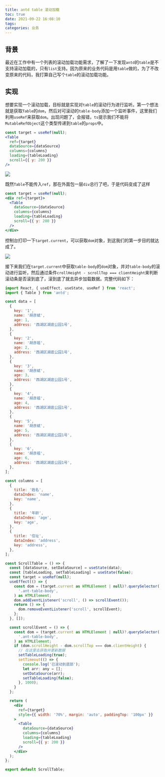 ```yaml
---
title: antd table 滚动加载
toc: true
date: 2021-09-22 16:08:10
tags:
categories: 业务
---
```


## 背景

最近在工作中有一个列表的滚动加载功能需求，了解了一下发现`antd`的`table`是不支持滚动加载的，只有`list`支持。因为原来的业务代码是用`table`做的，为了不改变原来的代码，我打算自己写个`table`的滚动加载功能。

<!-- more -->
## 实现

想要实现一个滚动加载，目标就是实现对`table`的滚动行为进行监听。第一个想法就是获取`Table`的`dom`，然后对可滚动的`table-body`添加一个监听事件，这里我们利用`useRef`来获取`dom`。出现问题了，会报错，`ts`提示我们不能将`MutableRefObject`这个类型传递到`table`的`props`中。

```jsx
const target = useRef(null);
<Table
  ref={target}
  dataSource={dataSource}
  columns={columns}
  loading={tableLoading}
  scroll={{ y: 200 }}
/>
```
![](https://lost-and-find.oss-cn-hangzhou.aliyuncs.com/blog/scrollTable.png?versionId=CAEQKBiBgMDE87nN4BciIDIwYTQzOTNhMjkwODRmMjJiNDNiNzc4MTU1NTY3ODdh)

既然`Table`不能传入`ref`，那在外面包一层`div`总行了吧，于是代码变成了这样

```jsx
const target = useRef(null);
<div ref={target}>
  <Table
    dataSource={dataSource}
    columns={columns}
    loading={tableLoading}
    scroll={{ y: 200 }}
  />
</div>
```

控制台打印一下`target.current`，可以获取`dom`对象，到这我们的第一步目的就达成了。

![](https://lost-and-find.oss-cn-hangzhou.aliyuncs.com/blog/image-20210924003831132.png?versionId=CAEQKBiBgMCgrI3O4BciIGJkNmFjZWEwZDNkODRlMzQ5ZGI2YTYxNWM4YzIxMGQ4)

接下来我们在`target.current`中获取`table-body`的`dom`对象，并对`table-body`的滚动进行监听，然后通过条件`crollHeight - scrollTop === clientHeight`来判断滚动条是否滚到底了，滚到底了就去异步加载数据。完整代码如下：

```jsx
import React, { useEffect, useState, useRef } from 'react';
import { Table } from 'antd';

const data = [
  {
    key: '1',
    name: '胡彦斌',
    age: 1,
    address: '西湖区湖底公园1号',
  },
  {
    key: '2',
    name: '胡彦祖',
    age: 2,
    address: '西湖区湖底公园1号',
  },
  {
    key: '3',
    name: '胡彦斌',
    age: 3,
    address: '西湖区湖底公园1号',
  },
  {
    key: '4',
    name: '胡彦祖',
    age: 4,
    address: '西湖区湖底公园1号',
  },
  {
    key: '5',
    name: '胡彦斌',
    age: 5,
    address: '西湖区湖底公园1号',
  },
  {
    key: '6',
    name: '胡彦祖',
    age: 6,
    address: '西湖区湖底公园1号',
  },
];

const columns = [
  {
    title: '姓名',
    dataIndex: 'name',
    key: 'name',
  },
  {
    title: '年龄',
    dataIndex: 'age',
    key: 'age',
  },
  {
    title: '住址',
    dataIndex: 'address',
    key: 'address',
  },
];

const ScrollTable = () => {
  const [dataSource, setDataSource] = useState(data);
  const [tableLoading, setTableLoading] = useState(false);
  const target = useRef(null);
  useEffect(() => {
    const dom = (target.current as HTMLElement | null)?.querySelector(
      '.ant-table-body',
    ) as HTMLElement;
    dom.addEventListener('scroll', () => scrollEvent());
    return () => {
      dom.removeEventListener('scroll', scrollEvent);
    };
  }, []);

  const scrollEvent = () => {
    const dom = (target.current as HTMLElement | null)?.querySelector(
      '.ant-table-body',
    ) as HTMLElement;
    if (dom.scrollHeight - dom.scrollTop === dom.clientHeight) {
      // 在这里去获取并更新数据
      setTableLoading(true);
      setTimeout(() => {
        console.log('已滚动到底部');
        let arr: any = [];
        setDataSource(arr);
        setTableLoading(false);
      }, 1000);
    }
  };

  return (
    <div
      ref={target}
      style={{ width: '70%', margin: 'auto', paddingTop: '100px' }}
    >
      <Table
        dataSource={dataSource}
        columns={columns}
        loading={tableLoading}
        scroll={{ y: 200 }}
      />
    </div>
  );
};

export default ScrollTable;
```



